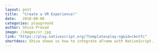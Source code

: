 ```yaml
---
layout: post
title:  "Create a VR Experience!"
date:   2018-08-06
categories: playground
author: Shiva Prasad
image: /images/vr.jpg
link: "https://play.nativescript.org/?template=play-ng&id=ckntfc"
shortdesc: Shiva shows us how to integrate aFrame with NativeScript.
---
```

